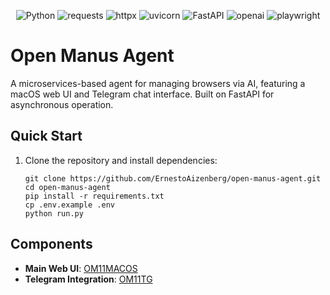 <p align="center">
  <img src="https://img.shields.io/badge/Python-3.12-3776AB?style=flat-square&logo=python&logoColor=white" alt="Python">
  <img src="https://img.shields.io/badge/requests-2.31.0-3776AB?style=flat-square&logo=python&logoColor=white" alt="requests">
  <img src="https://img.shields.io/badge/httpx-0.25.0-00B4AB?style=flat-square&logo=python&logoColor=white" alt="httpx">
  <img src="https://img.shields.io/badge/uvicorn-0.23.0-6E00F7?style=flat-square&logo=python&logoColor=white" alt="uvicorn">
  <img src="https://img.shields.io/badge/FastAPI-0.103.0-009688?style=flat-square&logo=fastapi&logoColor=white" alt="FastAPI">
  <img src="https://img.shields.io/badge/openai->=0.1.0-412991?style=flat-square&logo=openai&logoColor=white" alt="openai">
  <img src="https://img.shields.io/badge/playwright-1.39.0-FF6B00?style=flat-square&logo=playwright&logoColor=white" alt="playwright">
</p> 

# Open Manus Agent

A microservices-based agent for managing browsers via AI, featuring a macOS web UI and Telegram chat interface. Built on FastAPI for asynchronous operation.

## Quick Start

1. Clone the repository and install dependencies:
   ```shell
   git clone https://github.com/ErnestoAizenberg/open-manus-agent.git
   cd open-manus-agent
   pip install -r requirements.txt
   cp .env.example .env
   python run.py
   ```

## Components

- **Main Web UI**: [OM11MACOS](https://github.com/ErnestoAizenberg/OM11MACOS)
- **Telegram Integration**: [OM11TG](https://github.com/ErnestoAizenberg/OM11TG)

